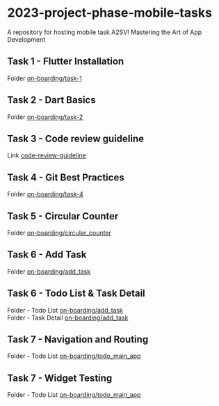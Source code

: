 # 2023-project-phase-mobile-tasks

A repository for hosting mobile task A2SV! Mastering the Art of App Development

## Task 1 - Flutter Installation 
Folder [on-boarding/task-1](https://github.com/gemechis-elias/2023-project-phase-mobile-tasks/tree/main/on-boarding/task-1)

## Task 2 - Dart Basics
Folder [on-boarding/task-2](folder-link-here)

## Task 3 - Code review guideline
Link [code-review-guideline](link-here)

## Task 4 - Git Best Practices
Folder [on-boarding/task-4](folder-link-here)

## Task 5 - Circular Counter
Folder [on-boarding/circular_counter](https://github.com/gemechis-elias/2023-project-phase-mobile-tasks/tree/main/on-boarding/circular_counter) </br>

## Task 6 - Add Task 
Folder [on-boarding/add_task](https://github.com/gemechis-elias/2023-project-phase-mobile-tasks/tree/main/on-boarding/add_task) </br>
 
## Task 6 - Todo List & Task Detail 
Folder - Todo List [on-boarding/add_task](https://github.com/gemechis-elias/2023-project-phase-mobile-tasks/tree/main/on-boarding/todo_list) </br>
Folder -  Task Detail [on-boarding/add_task](https://github.com/gemechis-elias/2023-project-phase-mobile-tasks/tree/main/on-boarding/task_detail) </br>

## Task 7 - Navigation and Routing 
Folder - Todo List [on-boarding/todo_main_app](https://github.com/gemechis-elias/2023-project-phase-mobile-tasks/tree/main/on-boarding/todo_main_app) </br>

## Task 7 - Widget Testing 
Folder - Todo List [on-boarding/todo_main_app](https://github.com/gemechis-elias/2023-project-phase-mobile-tasks/tree/main/on-boarding/todo_main_app) </br>


